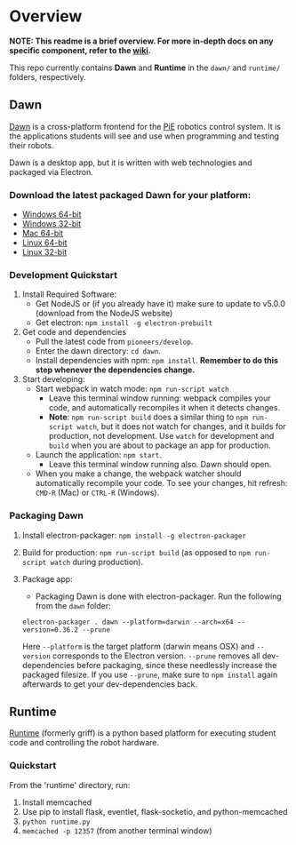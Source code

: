 # Overview
**NOTE: This readme is a brief overview. For more in-depth docs on any specific component,
refer to the [wiki](https://github.com/pioneers/daemon/wiki).**

This repo currently contains **Dawn** and **Runtime** in the `dawn/` and `runtime/` folders, respectively.

## Dawn
[Dawn](https://github.com/pioneers/daemon/wiki/Dawn) is a cross-platform frontend for the [PiE](pioneers.berkeley.edu) robotics control system.
It is the applications students will see and use when
programming and testing their robots.

Dawn is a desktop app, but it is written with web technologies and packaged via Electron.

### Download the latest packaged Dawn for your platform:
* [Windows 64-bit](https://storage.googleapis.com/pie-software-builds/latest/dawn-win32-x64.zip)
* [Windows 32-bit](https://storage.googleapis.com/pie-software-builds/latest/dawn-win32-ia32.zip)
* [Mac 64-bit](https://storage.googleapis.com/pie-software-builds/latest/dawn-darwin-x64.zip)
* [Linux 64-bit](https://storage.googleapis.com/pie-software-builds/latest/dawn-linux-x64.zip)
* [Linux 32-bit](https://storage.googleapis.com/pie-software-builds/latest/dawn-linux-ia32.zip)

### Development Quickstart
1. Install Required Software:
    * Get NodeJS or (if you already have it) make sure to update to v5.0.0 (download from the NodeJS website)
    * Get electron: `npm install -g electron-prebuilt`
1. Get code and dependencies
    * Pull the latest code from `pioneers/develop`.
    * Enter the dawn directory: `cd dawn`.
    * Install dependencies with npm: `npm install`. **Remember to do this step whenever the dependencies change.**
1. Start developing:
    * Start webpack in watch mode: `npm run-script watch`
      * Leave this terminal window running: webpack compiles your code, and automatically recompiles it when it detects changes.
      * **Note**: `npm run-script build` does a similar thing to `npm run-script watch`, but it does not watch for changes, and it builds for production, not development. Use `watch` for development and `build` when you are about to package an app for production.
    * Launch the application: `npm start`.
      * Leave this terminal window running also. Dawn should open.
    * When you make a change, the webpack watcher should automatically recompile your code. To see your changes, hit refresh: `CMD-R` (Mac) or `CTRL-R` (Windows).

### Packaging Dawn
1. Install electron-packager: `npm install -g electron-packager`
1. Build for production: `npm run-script build` (as opposed to `npm run-script watch` during production).
1. Package app:
    * Packaging Dawn is done with electron-packager. Run the following from the `dawn` folder:

    ```
    electron-packager . dawn --platform=darwin --arch=x64 --version=0.36.2 --prune
    ```

    Here `--platform` is the target platform (darwin means OSX) and `--version` corresponds to the Electron version. `--prune` removes all dev-dependencies before packaging, since these needlessly increase the packaged filesize. If you use `--prune`, make sure to `npm install` again afterwards to get your dev-dependencies back.

## Runtime
[Runtime](https://github.com/pioneers/daemon/wiki/Runtime)
(formerly griff) is a python based platform for executing student code
and controlling the robot hardware.

### Quickstart
From the 'runtime' directory, run:

1. Install memcached
1. Use pip to install flask, eventlet, flask-socketio, and python-memcached
1. `python runtime.py`
1. `memcached -p 12357` (from another terminal window)
